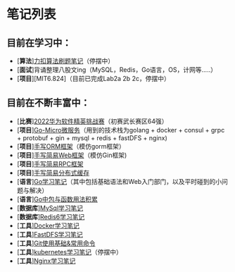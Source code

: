 # 笔记列表

## 目前在学习中：
- [**算法**][力扣算法刷题笔记](https://www.wolai.com/k8CZJCY3wwWWc11ApSomF)（停摆中）
- [**面试**]背诵整理八股文ing（MySQL，Redis，Go语言，OS，计网等.....）
- [**项目**][MIT6.824]（目前已完成Lab2a 2b 2c，停摆中）
## 目前在不断丰富中：
- [**比赛**][2022华为软件精英挑战赛](https://www.wolai.com/geVswNzTUZn78ytkhQ7Fcb)（初赛武长赛区64强）
- [**项目**][Go-Micro微服务](https://www.wolai.com/jgjN7MrDFHJMbqfDHHQASM)（用到的技术栈为golang + docker + consul + grpc + protobuf + gin + mysql + redis + fastDFS + nginx)
- [**项目**][手写ORM框架](https://www.wolai.com/9Xy8kYiU1vxDvW6h2Kj27s)（模仿gorm框架）
- [**项目**][手写简易Web框架](https://www.wolai.com/eyR9zThJjhoHUvGJuTnLAC)（模仿Gin框架)
- [**项目**][手写简易RPC框架](https://www.wolai.com/6hAHLhsvJRGYLRKtcReQ45)
- [**项目**][手写简易分布式缓存](https://www.wolai.com/8ga1RzHujekcsKjG3EV25d)
- [**语言**][Go学习笔记](https://www.wolai.com/dPPVnFiUWmPFWZZ7eicxwa)（其中包括基础语法和Web入门部门，以及平时碰到的小问题与解决）
- [**语言**][Go中包与函数用法积累](https://www.wolai.com/kkhVnEbr6nzd4doneBE9Da)
- [**数据库**][MySql学习笔记](https://www.wolai.com/uTbRLinYVoBevYqKWBXwvj)
- [**数据库**][Redis6学习笔记](https://www.wolai.com/esmyTD1sRJD5DzjzbYTT1h)
- [**工具**][Docker学习笔记](https://www.wolai.com/t2odGrsSrdp9jgkzRi4cY8)
- [**工具**][FastDFS学习笔记](https://www.wolai.com/uvvzckKu389EMTsKjkKNAQ)
- [**工具**][Git使用基础&常用命令](https://www.wolai.com/eTmVzzFGXA89CwYv7pDttF)
- [**工具**][kubernetes学习笔记](https://www.wolai.com/KozWvj9ReyJ3AGdCAsB45)（停摆中）
- [**工具**][Nginx学习笔记](https://www.wolai.com/qBwyKs5GyBHqP1zo1DNQEF)


